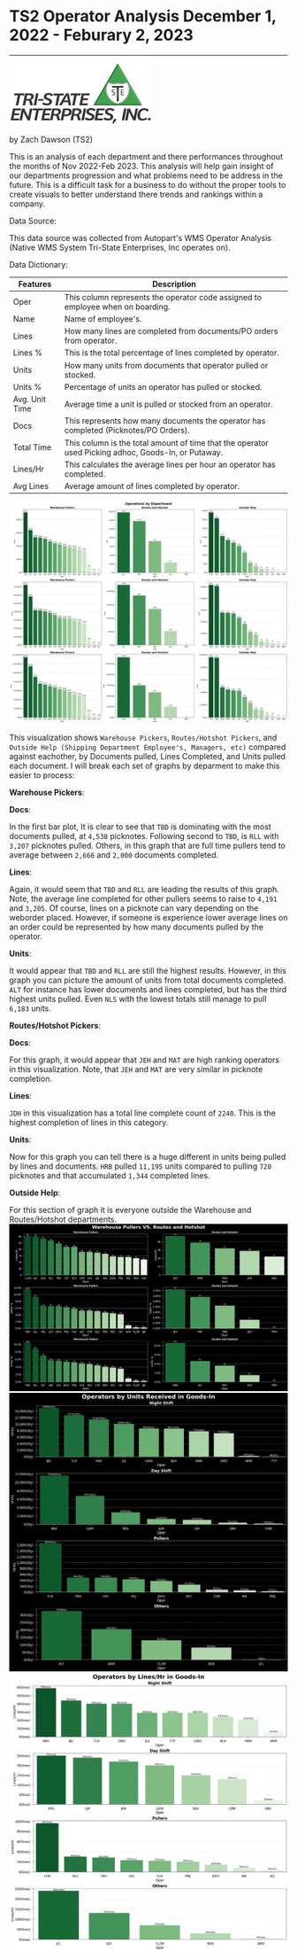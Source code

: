 # TS2 Operator Analysis December 1, 2022 - Feburary 2, 2023

---

![WebLogo.png](https://github.com/zeekwired/Tristate/blob/3afaf79e6201849bc0266f78b1edf21112887f5c/WebLogo.png)

by Zach Dawson (TS2)

This is an analysis of each department and there performances throughout the months of Nov 2022-Feb 2023. This analysis will help gain insight of our departments progression and what problems need to be address in the future. This is a difficult task for a business to do without the proper tools to create visuals to better understand there trends and rankings within a company. 

Data Source:

This data source was collected from Autopart's WMS Operator Analysis (Native WMS System Tri-State Enterprises, Inc operates on).

Data Dictionary:


|     Features          |     Description                                                                                        |
|-----------------------|--------------------------------------------------------------------------------------------------------|
|     Oper              |     This column represents the operator code assigned to employee when on boarding.                    |   
|     Name              |     Name of employee's.                                                                                | 
|     Lines             |     How many lines are completed from documents/PO orders from operator.                               |   
|     Lines %           |     This is the total percentage of lines completed by operator.                                       |   
|     Units             |     How many units from documents that operator pulled or stocked.                                     |   
|     Units %           |     Percentage of units an operator has pulled or stocked.                                             |  
|     Avg. Unit Time    |     Average time a unit is pulled or stocked from an operator.                                         |   
|     Docs              |     This represents how many documents the operator has completed (Picknotes/PO Orders).               |   
|     Total Time        |     This column is the total amount of time that the operator used Picking adhoc, Goods-In, or Putaway.| 
|     Lines/Hr          |     This calculates the average lines per hour an operator has completed.                              |   
|     Avg Lines         |     Average amount of lines completed by operator.                                                     |


![Operations by Department.png](https://github.com/zeekwired/Tristate/blob/d69b69dc7c515b9f386cf689c4ec7f2b99bec569/Operations%20by%20Department.png)

This visualization shows `Warehouse Pickers`, `Routes/Hotshot Pickers`, and `Outside Help (Shipping Department Employee's, Managers, etc)` compared against eachother, by Documents pulled, Lines Completed, and Units pulled each document. I will break each set of graphs by deparment to make this easier to process:

**Warehouse Pickers**:

**Docs**:

In the first bar plot, It is clear to see that `TBD` is dominating with the most documents pulled, at `4,538` picknotes. Following second to `TBD`, is `RLL` with `3,207` picknotes pulled. Others, in this graph that are full time pullers tend to average between `2,666` and `2,000` documents completed.

**Lines**:

Again, it would seem that `TBD` and `RLL` are leading the results of this graph. Note, the average line completed for other pullers seems to raise to `4,191` and `3,205`. Of course, lines on a picknote can vary depending on the weborder placed. However, if someone is experience lower average lines on an order could be represented by how many documents pulled by the operator.

**Units**:

It would appear that `TBD` and `RLL` are still the highest results. However, in this graph you can picture the amount of units from total documents completed. `ALT` for instance has lower documents and lines completed, but has the third highest units pulled. Even `NLS` with the lowest totals still manage to pull `6,183` units.

**Routes/Hotshot Pickers**:

**Docs**:

For this graph, it would appear that `JEH` and `MAT` are high ranking operators in this visualization. Note, that `JEH` and `MAT` are very similar in picknote completion.

**Lines**:

`JDH` in this visualization has a total line complete count of `2240`. This is the highest completion of lines in this category. 

**Units**:

Now for this graph you can tell there is a huge different in units being pulled by lines and documents. `HRB` pulled `11,195` units compared to pulling `720` picknotes and that accumulated `1,344` completed lines.

**Outside Help**:

For this section of graph it is everyone outside the Warehouse and Routes/Hotshot departments. 
![Warehouse Pullers VS Routes and HotShot.png](https://github.com/zeekwired/Tristate/blob/d69b69dc7c515b9f386cf689c4ec7f2b99bec569/Warehouse%20Pullers%20VS%20Routes%20and%20Hotshot.png)
![Operators by Units Received in Goods-In.png](https://github.com/zeekwired/Tristate/blob/d69b69dc7c515b9f386cf689c4ec7f2b99bec569/Operators%20by%20Units%20Received%20in%20Goods-In.png)
![Operators by lines per hour.png](https://github.com/zeekwired/Tristate/blob/d69b69dc7c515b9f386cf689c4ec7f2b99bec569/Operators%20by%20lines%20per%20hour.png)
